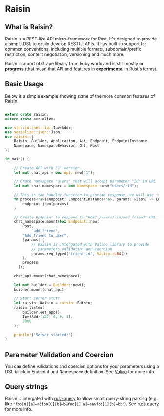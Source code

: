 Raisin
======

## What is Raisin?

Raisin is a REST-like API micro-framework for Rust. It's designed to provide a simple DSL to easily develop RESTful APIs.
It has built-in support for common conventions, including multiple formats, subdomain/prefix restriction,
content negotiation, versioning and much more.

Raisin in a port of Grape library from Ruby world and is still mostly **in progress** (that mean that API and features in
**experimental** in Rust's terms).

[Grape]: https://raw.githubusercontent.com/intridea/grape

## Basic Usage

Below is a simple example showing some of the more common features of Raisin.

~~~rust

extern crate raisin;
extern crate serialize;

use std::io::net::ip::Ipv4Addr;
use serialize::json::Json;
use raisin::{
	Raisin, Builder, Application, Api, Endpoint, EndpointInstance, 
	Namespace, NamespaceBehavior, Get, Post
};

fn main() {

    // Create API with "1" version
    let mut chat_api = box Api::new("1");
    
    // Crate namespace "users" that will accept parameter "id" in URL
    let mut chat_namespace = box Namespace::new("users/:id");

    // This is the handler function to provide response, we will use it later
    fn process<'a>(endpoint: EndpointInstance<'a>, params: &Json) -> EndpointInstance<'a> {
        endpoint.json(params)
    }

    // Create Endpoint to respond to "POST /users/:id/add_friend" URL.
    chat_namespace.mount(box Endpoint::new(
        Post,
		    "add_friend",
        "Add friend to user",
        |params| { 
            // Raisin is intergated with Valico library to provide
            // parameters validation and coercion.
            params.req_typed("friend_id", Valico::u64())
        },
        process
	  ));

  	chat_api.mount(chat_namespace);
  
    let mut builder = Builder::new();
  	builder.mount(chat_api);
  
    // Start server stuff
    let raisin: Raisin = raisin::Raisin;
    raisin.listen(
    	builder.get_app(),
    	Ipv4Addr(127, 0, 0, 1),
    	3000
    );
  
    println!("Server started!");
}

~~~

## Parameter Validation and Coercion

You can define validations and coercion options for your parameters using a DSL block in 
Endpoint and Namespace definition. See [Valico] for more info.

[Valico]: https://github.com/s-panferov/valico

## Query strings

Raisin is intergated with [rust-query] to allow smart query-string parsing 
(e.g. like `"foo[0][a]=a&foo[0][b]=b&foo[1][a]=aa&foo[1][b]=bb"`). See [rust-query] for more info.

[rust-query]: https://github.com/s-panferov/rust-query

